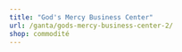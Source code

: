 ```yaml
---
title: "God's Mercy Business Center"
url: /ganta/gods-mercy-business-center-2/
shop: commodité
---
```

